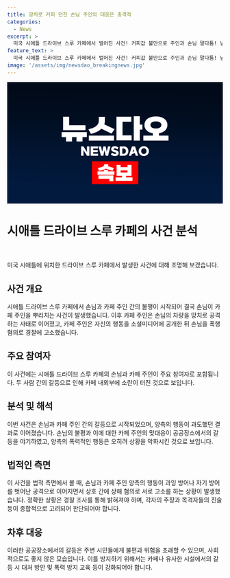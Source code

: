 ```yaml
---
title: 망치로 커피 던진 손님 주인의 대응은 충격적
categories:
  - News
excerpt: >
  미국 시애틀 드라이브 스루 카페에서 벌어진 사건! 커피값 불만으로 주인과 손님 말다툼! 남성, 커피 뿌리고 카페 주인 차량 유리 망치로 내려치며 과잉반응? 주인, 사건 소셜미디어에 공개 후 단골이라 주장! 남성, 매너문제라며 고소 의사! 논란의 카페 사태! (150자)
feature_text: >
  미국 시애틀 드라이브 스루 카페에서 벌어진 사건! 커피값 불만으로 주인과 손님 말다툼! 남성, 커피 뿌리고 카페 주인 차량 유리 망치로 내려치며 과잉반응? 주인, 사건 소셜미디어에 공개 후 단골이라 주장! 남성, 매너문제라며 고소 의사! 논란의 카페 사태! (150자)
image: '/assets/img/newsdao_breakingnews.jpg'
---
```


<p><img src="/assets/img/newsdao_breakingnews.jpg" alt="koreaapp 속보" /></p>

<h1 data-ke-size="size26">시애틀 드라이브 스루 카페의 사건 분석</h1>

<p data-ke-size="size16">&nbsp;</p>

<p>미국 시애틀에 위치한 드라이브 스루 카페에서 발생한 사건에 대해 조명해 보겠습니다.</p>

<h2 data-ke-size="size26">사건 개요</h2>

<p data-ke-size="size16">시애틀 드라이브 스루 카페에서 손님과 카페 주인 간의 불평이 시작되어 결국 손님이 카페 주인을 뿌리치는 사건이 발생했습니다. 이후 카페 주인은 손님의 차량을 망치로 공격하는 사태로 이어졌고, 카페 주인은 자신의 행동을 소셜미디어에 공개한 뒤 손님을 폭행 혐의로 경찰에 고소했습니다.</p>

<h2 data-ke-size="size26">주요 참여자</h2>

<p data-ke-size="size16">이 사건에는 시애틀 드라이브 스루 카페의 손님과 카페 주인이 주요 참여자로 포함됩니다. 두 사람 간의 갈등으로 인해 카페 내외부에 소란이 터진 것으로 보입니다.</p>

<h2 data-ke-size="size26">분석 및 해석</h2>

<p data-ke-size="size16">이번 사건은 손님과 카페 주인 간의 갈등으로 시작되었으며, 양측의 행동이 과도했던 결과로 이어졌습니다. 손님의 불평과 이에 대한 카페 주인의 맞대응이 공공장소에서의 갈등을 야기하였고, 양측의 폭력적인 행동은 오히려 상황을 악화시킨 것으로 보입니다.</p>

<h2 data-ke-size="size26">법적인 측면</h2>

<p data-ke-size="size16">이 사건을 법적 측면에서 볼 때, 손님과 카페 주인 양측의 행동이 과잉 방어나 자기 방어를 벗어난 공격으로 이어지면서 상호 간에 상해 혐의로 서로 고소를 하는 상황이 발생했습니다. 정확한 상황은 경찰 조사를 통해 밝혀져야 하며, 각자의 주장과 목격자들의 진술 등이 종합적으로 고려되어 판단되어야 합니다.</p>

<h2 data-ke-size="size26">차후 대응</h2>

<p data-ke-size="size16">이러한 공공장소에서의 갈등은 주변 시민들에게 불편과 위험을 초래할 수 있으며, 사회적으로도 좋지 않은 모습입니다. 이를 방지하기 위해서는 카페나 유사한 시설에서의 갈등 시 대처 방안 및 폭력 방지 교육 등이 강화되어야 합니다.</p>

<p data-ke-size="size16">&nbsp;</p>

